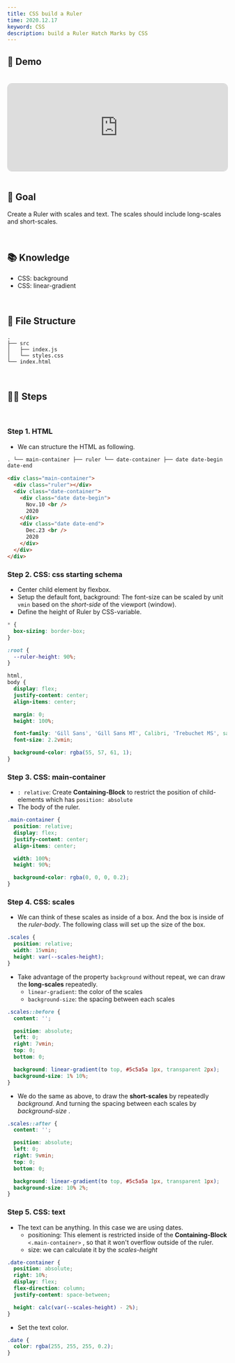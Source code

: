 ```yaml
---
title: CSS build a Ruler
time: 2020.12.17
keyword: CSS
description: build a Ruler Hatch Marks by CSS
---
```


<WidgetsMdHeader :title="title" :time="time"></WidgetsMdHeader>

## 🚀 Demo

<iframe src="https://codesandbox.io/embed/shy-breeze-b47g2?fontsize=14&hidenavigation=1&theme=dark&view=preview"
     style="width:100%; height:200px; border: 1px lightgray solid; border-radius: 10px; overflow:hidden; margin-top: 20px;"
     title="shy-breeze-b47g2"
     allow="accelerometer; ambient-light-sensor; camera; encrypted-media; geolocation; gyroscope; hid; microphone; midi; payment; usb; vr; xr-spatial-tracking"
     sandbox="allow-forms allow-modals allow-popups allow-presentation allow-same-origin allow-scripts">
</iframe>

<br/>
<br/>

## 🎯 Goal

Create a Ruler with scales and text. The scales should include long-scales and short-scales.

<br/>

## 📚 Knowledge

- CSS: background
- CSS: linear-gradient

<br/>

## 🌲 File Structure

```
.
├── src
│   ├── index.js
│   └── styles.css
└── index.html
```

<br/>

## 🦶🏻 Steps

<br/>

### Step 1. HTML

- We can structure the HTML as following.

```html
. └── main-container ├── ruler └── date-container ├── date date-begin └── date
date-end
```

```html
<div class="main-container">
  <div class="ruler"></div>
  <div class="date-container">
    <div class="date date-begin">
      Nov.10 <br />
      2020
    </div>
    <div class="date date-end">
      Dec.23 <br />
      2020
    </div>
  </div>
</div>
```

### Step 2. CSS: css starting schema

- Center child element by flexbox.
- Setup the default font, background: The font-size can be scaled by unit `vmin` based on the _short-side_ of the viewport (window).
- Define the height of Ruler by CSS-variable.

```css
* {
  box-sizing: border-box;
}

:root {
  --ruler-height: 90%;
}

html,
body {
  display: flex;
  justify-content: center;
  align-items: center;

  margin: 0;
  height: 100%;

  font-family: 'Gill Sans', 'Gill Sans MT', Calibri, 'Trebuchet MS', sans-serif;
  font-size: 2.2vmin;

  background-color: rgba(55, 57, 61, 1);
}
```

### Step 3. CSS: main-container

- `: relative`: Create **Containing-Block** to restrict the position of child-elements which has `position: absolute`
- The body of the ruler.

```scss
.main-container {
  position: relative;
  display: flex;
  justify-content: center;
  align-items: center;

  width: 100%;
  height: 90%;

  background-color: rgba(0, 0, 0, 0.2);
}
```

### Step 4. CSS: scales

- We can think of these scales as inside of a box. And the box is inside of the _ruler-body_. The following class will set up the size of the box.

```scss
.scales {
  position: relative;
  width: 15vmin;
  height: var(--scales-height);
}
```

- Take advantage of the property `background` without repeat, we can draw the **long-scales** repeatedly.
  - `linear-gradient`: the color of the scales
  - `background-size`: the spacing between each scales

```scss
.scales::before {
  content: '';

  position: absolute;
  left: 0;
  right: 7vmin;
  top: 0;
  bottom: 0;

  background: linear-gradient(to top, #5c5a5a 1px, transparent 2px);
  background-size: 1% 10%;
}
```

- We do the same as above, to draw the **short-scales** by repeatedly _background_. And turning the spacing between each scales by _background-size_ .

```scss
.scales::after {
  content: '';

  position: absolute;
  left: 0;
  right: 9vmin;
  top: 0;
  bottom: 0;

  background: linear-gradient(to top, #5c5a5a 1px, transparent 1px);
  background-size: 10% 2%;
}
```

### Step 5. CSS: text

- The text can be anything. In this case we are using dates.
  - positioning: This element is restricted inside of the **Containing-Block** `<.main-container>` , so that it won't overflow outside of the ruler.
  - size: we can calculate it by the _scales-height_

```scss
.date-container {
  position: absolute;
  right: 10%;
  display: flex;
  flex-direction: column;
  justify-content: space-between;

  height: calc(var(--scales-height) - 2%);
}
```

- Set the text color.

```scss
.date {
  color: rgba(255, 255, 255, 0.2);
}
```

<br/>
